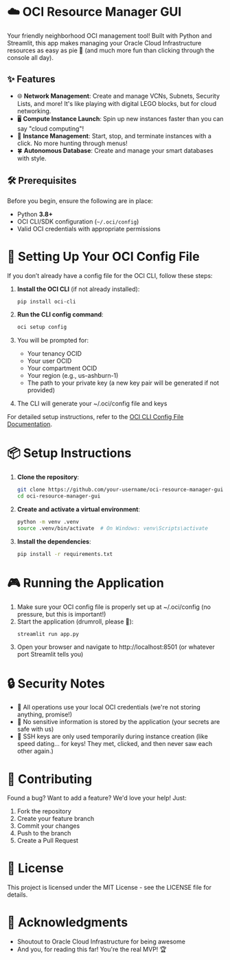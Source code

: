 # ☁️ OCI Resource Manager GUI

Your friendly neighborhood OCI management tool! Built with Python and Streamlit, this app makes managing your Oracle Cloud Infrastructure resources as easy as pie 🥧 (and much more fun than clicking through the console all day).

## ✨ Features

- 🌐 **Network Management**: Create and manage VCNs, Subnets, Security Lists, and more! It's like playing with digital LEGO blocks, but for cloud networking.
- 🖥️ **Compute Instance Launch**: Spin up new instances faster than you can say "cloud computing"!
- 🔄 **Instance Management**: Start, stop, and terminate instances with a click. No more hunting through menus!
- 🍀 **Autonomous Database**: Create and manage your smart databases with style.


## 🛠️ Prerequisites

Before you begin, ensure the following are in place:

- Python **3.8+**
- OCI CLI/SDK configuration (`~/.oci/config`)
- Valid OCI credentials with appropriate permissions

# 🔧 Setting Up Your OCI Config File

If you don’t already have a config file for the OCI CLI, follow these steps:

1. **Install the OCI CLI** (if not already installed):

   ```bash
   pip install oci-cli
   ```
   
3. **Run the CLI config command**:

   ```bash
   oci setup config
   ```
   
5. You will be prompted for:
    - Your tenancy OCID
    - Your user OCID
    - Your compartment OCID
    - Your region (e.g., us-ashburn-1)
    - The path to your private key (a new key pair will be generated if not provided)
6. The CLI will generate your ~/.oci/config file and keys

For detailed setup instructions, refer to the [OCI CLI Config File Documentation](https://docs.oracle.com/en-us/iaas/Content/API/SDKDocs/cliinstall.htm#configfile).

# 📦 Setup Instructions

1. **Clone the repository**:

   ```bash
   git clone https://github.com/your-username/oci-resource-manager-gui.git
   cd oci-resource-manager-gui
   ```
   
3. **Create and activate a virtual environment**:

   ```bash
   python -m venv .venv
   source .venv/bin/activate  # On Windows: venv\Scripts\activate
   ```
   
5. **Install the dependencies**:

   ```bash
   pip install -r requirements.txt
   ```
   
# 🎮 Running the Application

1. Make sure your OCI config file is properly set up at ~/.oci/config (no pressure, but this is important!)
2. Start the application (drumroll, please 🥁):
   ```bash
   streamlit run app.py
   ```
3. Open your browser and navigate to http://localhost:8501 (or whatever port Streamlit tells you)

# 🔒 Security Notes

- 🔐 All operations use your local OCI credentials (we're not storing anything, promise!)
- 🚫 No sensitive information is stored by the application (your secrets are safe with us)
- 🔑 SSH keys are only used temporarily during instance creation (like speed dating... for keys! They met, clicked, and then never saw each other again.)

# 🤝 Contributing

Found a bug? Want to add a feature? We'd love your help! Just:
1. Fork the repository
2. Create your feature branch
3. Commit your changes
4. Push to the branch
5. Create a Pull Request

# 📝 License

This project is licensed under the MIT License - see the LICENSE file for details.

# 🙏 Acknowledgments

- Shoutout to Oracle Cloud Infrastructure for being awesome
- And you, for reading this far! You're the real MVP! 🏆 
